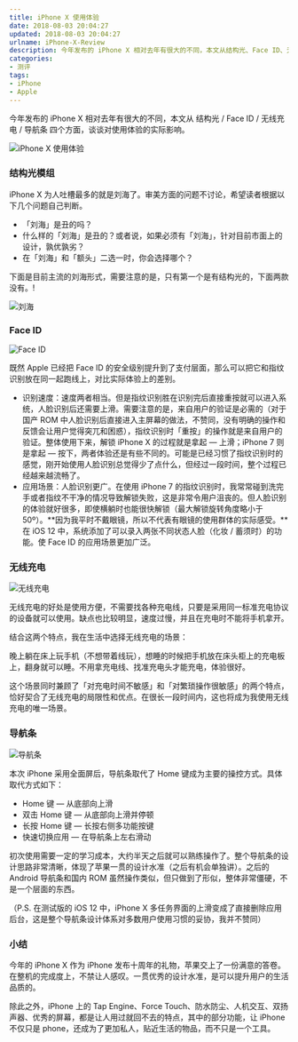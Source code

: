 ```yaml
---
title: iPhone X 使用体验
date: 2018-08-03 20:04:27
updated: 2018-08-03 20:04:27
urlname: iPhone-X-Review
description: 今年发布的 iPhone X 相对去年有很大的不同，本文从结构光、Face ID、无线充电、导航条四个方面，谈谈对使用体验的实际影响。
categories:
- 测评
tags: 
- iPhone
- Apple
---
```


今年发布的 iPhone X 相对去年有很大的不同，本文从 结构光 / Face ID / 无线充电 / 导航条 四个方面，谈谈对使用体验的实际影响。

![iPhone X 使用体验](iPhone-X-使用体验.jpg)

### 结构光模组

iPhone X 为人吐槽最多的就是刘海了。审美方面的问题不讨论，希望读者根据以下几个问题自己判断。

- 「刘海」是丑的吗？
- 什么样的「刘海」是丑的？或者说，如果必须有「刘海」，针对目前市面上的设计，孰优孰劣？
- 在「刘海」和「额头」二选一时，你会选择哪个？

下面是目前主流的刘海形式，需要注意的是，只有第一个是有结构光的，下面两款没有。!

![刘海](Notch.jpg)

### Face ID

![Face ID](Face-ID.png)

既然 Apple 已经把 Face ID 的安全级别提升到了支付层面，那么可以把它和指纹识别放在同一起跑线上，对比实际体验上的差别。

- 识别速度：速度两者相当。但是指纹识别胜在识别完后直接重按就可以进入系统，人脸识别后还需要上滑。需要注意的是，来自用户的验证是必需的（对于国产 ROM 中人脸识别后直接进入主屏幕的做法，不赞同，没有明确的操作和反馈会让用户觉得突兀和困惑），指纹识别时「重按」的操作就是来自用户的验证。整体使用下来，解锁 iPhone X 的过程就是拿起 — 上滑；iPhone 7 则是拿起 — 按下，两者体验还是有些不同的。可能是已经习惯了指纹识别时的感觉，刚开始使用人脸识别总觉得少了点什么，但经过一段时间，整个过程已经越来越流畅了。
- 应用场景：人脸识别更广。在使用 iPhone 7 的指纹识别时，我常常碰到洗完手或者指纹不干净的情况导致解锁失败，这是非常令用户沮丧的。但人脸识别的体验就好很多，即使横躺时也能很快解锁（最大解锁旋转角度略小于 50º）。**因为我平时不戴眼镜，所以不代表有眼镜的使用群体的实际感受。**在 iOS 12 中，系统添加了可以录入两张不同状态人脸（化妆 / 蓄须时）的功能。使 Face ID 的应用场景更加广泛。

### 无线充电

![无线充电](Qi.jpg)


无线充电的好处是使用方便，不需要找各种充电线，只要是采用同一标准充电协议的设备就可以使用。缺点也比较明显，速度过慢，并且在充电时不能将手机拿开。

结合这两个特点，我在生活中选择无线充电的场景：

晚上躺在床上玩手机（不想带着线玩），想睡的时候把手机放在床头柜上的充电板上，翻身就可以睡。不用拿充电线、找准充电头才能充电，体验很好。

这个场景同时兼顾了「对充电时间不敏感」和「对繁琐操作很敏感」的两个特点，恰好契合了无线充电的局限性和优点。在很长一段时间内，这也将成为我使用无线充电的唯一场景。

### 导航条

![导航条](Indicator.png)


本次 iPhone 采用全面屏后，导航条取代了 Home 键成为主要的操控方式。具体取代方式如下：

- Home 键 — 从底部向上滑
- 双击 Home 键 — 从底部向上滑并停顿
- 长按 Home 键 — 长按右侧多功能按键
- 快速切换应用 — 在导航条上左右滑动

初次使用需要一定的学习成本，大约半天之后就可以熟练操作了。整个导航条的设计思路非常清晰，体现了苹果一贯的设计水准（之后有机会单独讲）。之后的 Android 导航条和国内 ROM 虽然操作类似，但只做到了形似，整体非常僵硬，不是一个层面的东西。

（P.S. 在测试版的 iOS 12 中，iPhone X 多任务界面的上滑变成了直接删除应用后台，这是整个导航条设计体系对多数用户使用习惯的妥协，我并不赞同）

### 小结

今年的 iPhone X 作为 iPhone 发布十周年的礼物，苹果交上了一份满意的答卷。在整机的完成度上，不禁让人感叹。一贯优秀的设计水准，是可以提升用户的生活品质的。

除此之外，iPhone 上的 Tap Engine、Force Touch、防水防尘、人机交互、双扬声器、优秀的屏幕，都是让人用过就回不去的特点，其中的部分功能，让 iPhone 不仅只是 phone，还成为了更加私人，贴近生活的物品，而不只是一个工具。